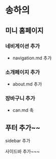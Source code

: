 # 송하의 
## 미니 홈페이지


### 네비게이션 추가
- navigation.md 추가

### 소개페이지 추가
- about.md 추가

### 장바구니 추가
- can.md 축

## 푸터 추가~~

sidebar 추가

사이드바 추가~~~